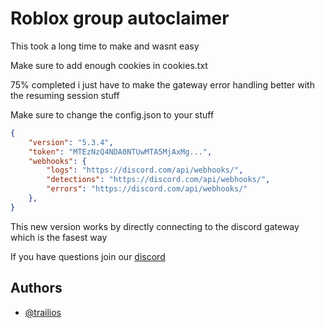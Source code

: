 # Roblox group autoclaimer

This took a long time to make and wasnt easy

Make sure to add enough cookies in cookies.txt

75% completed i just have to make the gateway error handling better with the resuming session stuff

Make sure to change the config.json to your stuff

```json
{
    "version": "5.3.4",
    "token": "MTEzNzQ4NDA0NTUwMTA5MjAxMg...",
    "webhooks": {
        "logs": "https://discord.com/api/webhooks/",
        "detections": "https://discord.com/api/webhooks/",
        "errors": "https://discord.com/api/webhooks/"
    },
}
```

This new version works by directly connecting to the discord gateway which is the fasest way

If you have questions join our [discord](https://discord.gg/tk-tools-1131950755532771469)
## Authors

- [@trailios](https://www.github.com/trailios)
